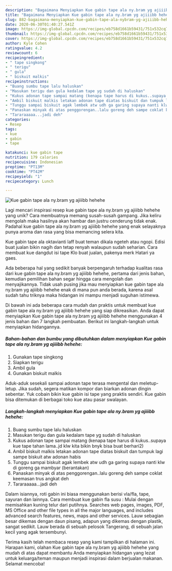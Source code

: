 ```yaml
---
description: "Bagaimana Menyiapkan Kue gabin tape ala ny.bram yg ajiiibb hehehe, Lezat"
title: "Bagaimana Menyiapkan Kue gabin tape ala ny.bram yg ajiiibb hehehe, Lezat"
slug: 882-bagaimana-menyiapkan-kue-gabin-tape-ala-nybram-yg-ajiiibb-hehehe-lezat
date: 2020-06-30T01:40:27.541Z
image: https://img-global.cpcdn.com/recipes/eb758d1661b59431/751x532cq70/kue-gabin-tape-ala-nybram-yg-ajiiibb-hehehe-foto-resep-utama.jpg
thumbnail: https://img-global.cpcdn.com/recipes/eb758d1661b59431/751x532cq70/kue-gabin-tape-ala-nybram-yg-ajiiibb-hehehe-foto-resep-utama.jpg
cover: https://img-global.cpcdn.com/recipes/eb758d1661b59431/751x532cq70/kue-gabin-tape-ala-nybram-yg-ajiiibb-hehehe-foto-resep-utama.jpg
author: Kyle Cohen
ratingvalue: 4.2
reviewcount: 6
recipeingredient:
- " tape singkong"
- " terigu"
- " gula"
- " biskuit malkis"
recipeinstructions:
- "Buang sumbu tape lalu haluskan"
- "Masukan terigu dan gula kedalam tape yg sudah di haluskan"
- "Kukus adonan tape sampai matang (kenapa tape harus di kukus..supaya kue tape tahan lama..jd klw kita bikin bnyk bisa buat berhari2)"
- "Ambil biskuit malkis letakan adonan tape diatas biskuit dan tumpuk lagi sampe biskuit atw adonan habis"
- "Tunggu sampai biskuit agak lembek atw udh ga garing supaya nanti klw di goreng ga mambyar (berantakan)"
- "Panaskan minyak di atas penggorengan..lalu goreng deh sampe coklat keemasan trus angkat deh"
- "Tararaaaaa...jadi deh"
categories:
- Resep
tags:
- kue
- gabin
- tape

katakunci: kue gabin tape 
nutrition: 179 calories
recipecuisine: Indonesian
preptime: "PT13M"
cooktime: "PT42M"
recipeyield: "1"
recipecategory: Lunch

---
```



![Kue gabin tape ala ny.bram yg ajiiibb hehehe](https://img-global.cpcdn.com/recipes/eb758d1661b59431/751x532cq70/kue-gabin-tape-ala-nybram-yg-ajiiibb-hehehe-foto-resep-utama.jpg)

Lagi mencari inspirasi resep kue gabin tape ala ny.bram yg ajiiibb hehehe yang unik? Cara membuatnya memang susah-susah gampang. Jika keliru mengolah maka hasilnya akan hambar dan justru cenderung tidak enak. Padahal kue gabin tape ala ny.bram yg ajiiibb hehehe yang enak selayaknya punya aroma dan rasa yang bisa memancing selera kita.

Kue gabin tape ala oktavianti laff buat teman dikala ngeteh atau ngopi. Edisi buat jualan bikin nagih dan tetap renyah walaupun sudah seharian. Cara membuat kue dangdut isi tape Klo buat jualan, pakenya merk Hatari ya gaes.

Ada beberapa hal yang sedikit banyak berpengaruh terhadap kualitas rasa dari kue gabin tape ala ny.bram yg ajiiibb hehehe, pertama dari jenis bahan, kemudian pemilihan bahan segar hingga cara mengolah dan menyajikannya. Tidak usah pusing jika mau menyiapkan kue gabin tape ala ny.bram yg ajiiibb hehehe enak di mana pun anda berada, karena asal sudah tahu triknya maka hidangan ini mampu menjadi suguhan istimewa.


Di bawah ini ada beberapa cara mudah dan praktis untuk membuat kue gabin tape ala ny.bram yg ajiiibb hehehe yang siap dikreasikan. Anda dapat menyiapkan Kue gabin tape ala ny.bram yg ajiiibb hehehe menggunakan 4 jenis bahan dan 7 langkah pembuatan. Berikut ini langkah-langkah untuk menyiapkan hidangannya.

<!--inarticleads1-->

##### Bahan-bahan dan bumbu yang dibutuhkan dalam menyiapkan Kue gabin tape ala ny.bram yg ajiiibb hehehe:

1. Gunakan  tape singkong
1. Siapkan  terigu
1. Ambil  gula
1. Gunakan  biskuit malkis


Aduk-aduk sesekali sampai adonan tape terasa mengental dan meletup-letup. Jika sudah, segera matikan kompor dan biarkan adonan dingin sebentar. Yuk cobain bikin kue gabin isi tape yang praktis sendiri. Kue gabin bisa ditemukan di berbagai toko kue atau pasar swalayan. 

<!--inarticleads2-->

##### Langkah-langkah menyiapkan Kue gabin tape ala ny.bram yg ajiiibb hehehe:

1. Buang sumbu tape lalu haluskan
1. Masukan terigu dan gula kedalam tape yg sudah di haluskan
1. Kukus adonan tape sampai matang (kenapa tape harus di kukus..supaya kue tape tahan lama..jd klw kita bikin bnyk bisa buat berhari2)
1. Ambil biskuit malkis letakan adonan tape diatas biskuit dan tumpuk lagi sampe biskuit atw adonan habis
1. Tunggu sampai biskuit agak lembek atw udh ga garing supaya nanti klw di goreng ga mambyar (berantakan)
1. Panaskan minyak di atas penggorengan..lalu goreng deh sampe coklat keemasan trus angkat deh
1. Tararaaaaa...jadi deh


Dalam isiannya, roti gabin ini biasa menggunakan berisi vla/fla, tape, sayuran dan lainnya. Cara membuat kue gabin fla susu : Mulai dengan memisahkan kuning telur dari putihnya. Searches web pages, images, PDF, MS Office and other file types in all the major languages, and includes advanced search features, news, maps and other services. Lauw sebagian besar dikemas dengan daun pisang, adapun yang dikemas dengan plastik, sangat sedikit. Lauw berada di sebuah pelosok Tangerang, di sebuah jalan kecil yang agak tersembunyi. 

Terima kasih telah membaca resep yang kami tampilkan di halaman ini. Harapan kami, olahan Kue gabin tape ala ny.bram yg ajiiibb hehehe yang mudah di atas dapat membantu Anda menyiapkan hidangan yang lezat untuk keluarga/teman maupun menjadi inspirasi dalam berjualan makanan. Selamat mencoba!
